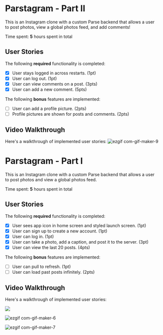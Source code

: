 # Parstagram - Part II

This is an Instagram clone with a custom Parse backend that allows a user to post photos, view a global photos feed, and add comments!

Time spent: **5** hours spent in total

## User Stories

The following **required** functionality is completed:

- [x] User stays logged in across restarts. (1pt)
- [x] User can log out. (1pt)
- [x] User can view comments on a post. (3pts)
- [x] User can add a new comment. (5pts)

The following **bonus** features are implemented:

- [ ] User can add a profile picture. (2pts)
- [ ] Profile pictures are shown for posts and comments. (2pts)

## Video Walkthrough

Here's a walkthrough of implemented user stories:
![ezgif com-gif-maker-9](https://user-images.githubusercontent.com/68205883/137633365-6671e831-d7ec-474c-a1af-3d82f0287a52.gif)



# Parstagram - Part I

This is an Instagram clone with a custom Parse backend that allows a user to post photos and view a global photos feed.

Time spent: **5** hours spent in total

## User Stories

The following **required** functionality is completed:

- [x] User sees app icon in home screen and styled launch screen. (1pt)
- [x] User can sign up to create a new account. (1pt)
- [x] User can log in. (1pt)
- [x] User can take a photo, add a caption, and post it to the server. (3pt)
- [x] User can view the last 20 posts. (4pts)

The following **bonus** features are implemented:

- [ ] User can pull to refresh. (1pt)
- [ ] User can load past posts infinitely. (2pts)

## Video Walkthrough

Here's a walkthrough of implemented user stories:

![](https://i.imgur.com/XGacmWo.gif)

![ezgif com-gif-maker-6](https://user-images.githubusercontent.com/68205883/136706357-f4c4469c-b609-4f04-bdae-991e414db362.gif)


![ezgif com-gif-maker-7](https://user-images.githubusercontent.com/68205883/136814801-a106e0b4-fe41-4dc9-93a8-3a6c390e1952.gif)
